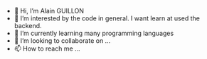 - 👋 Hi, I’m Alain GUILLON
- 👀 I’m interested by the code in general. I want learn at used the backend.
- 🌱 I’m currently learning many programming languages
- 💞️ I’m looking to collaborate on ...
- 📫 How to reach me ...

<!---
alain-guillon-it/alain-guillon-it is a ✨ special ✨ repository because its `README.md` (this file) appears on your GitHub profile.
You can click the Preview link to take a look at your changes.
--->
